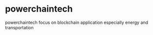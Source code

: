 # powerchaintech
powerchaintech focus on blockchain application especially energy and transportation
